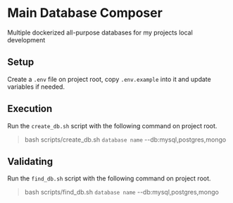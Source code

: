 # Main Database Composer
Multiple dockerized all-purpose databases for my projects local development

## Setup

Create a `.env` file on project root, copy `.env.example` into it and update variables if needed.

## Execution

Run the `create_db.sh` script with the following command on project root.

> bash scripts/create_db.sh `database name` --db:mysql,postgres,mongo

## Validating

Run the `find_db.sh` script with the following command on project root.

> bash scripts/find_db.sh `database name` --db:mysql,postgres,mongo

